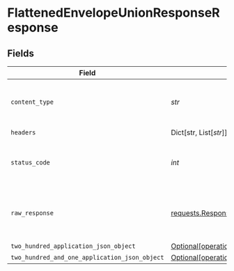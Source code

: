 # FlattenedEnvelopeUnionResponseResponse


## Fields

| Field                                                                                                                                                                | Type                                                                                                                                                                 | Required                                                                                                                                                             | Description                                                                                                                                                          |
| -------------------------------------------------------------------------------------------------------------------------------------------------------------------- | -------------------------------------------------------------------------------------------------------------------------------------------------------------------- | -------------------------------------------------------------------------------------------------------------------------------------------------------------------- | -------------------------------------------------------------------------------------------------------------------------------------------------------------------- |
| `content_type`                                                                                                                                                       | *str*                                                                                                                                                                | :heavy_check_mark:                                                                                                                                                   | HTTP response content type for this operation                                                                                                                        |
| `headers`                                                                                                                                                            | Dict[str, List[*str*]]                                                                                                                                               | :heavy_check_mark:                                                                                                                                                   | N/A                                                                                                                                                                  |
| `status_code`                                                                                                                                                        | *int*                                                                                                                                                                | :heavy_check_mark:                                                                                                                                                   | HTTP response status code for this operation                                                                                                                         |
| `raw_response`                                                                                                                                                       | [requests.Response](https://requests.readthedocs.io/en/latest/api/#requests.Response)                                                                                | :heavy_check_mark:                                                                                                                                                   | Raw HTTP response; suitable for custom response parsing                                                                                                              |
| `two_hundred_application_json_object`                                                                                                                                | [Optional[operations.FlattenedEnvelopeUnionResponseResponseBody]](../../models/operations/flattenedenvelopeunionresponseresponsebody.md)                             | :heavy_minus_sign:                                                                                                                                                   | OK                                                                                                                                                                   |
| `two_hundred_and_one_application_json_object`                                                                                                                        | [Optional[operations.FlattenedEnvelopeUnionResponseResponseBodiesResponseBody]](../../models/operations/flattenedenvelopeunionresponseresponsebodiesresponsebody.md) | :heavy_minus_sign:                                                                                                                                                   | Created                                                                                                                                                              |